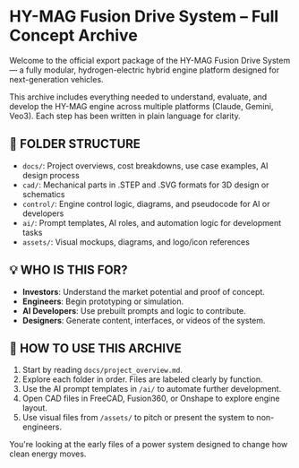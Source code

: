 # HY-MAG Fusion Drive System – Full Concept Archive

Welcome to the official export package of the HY-MAG Fusion Drive System — a fully modular, hydrogen-electric hybrid engine platform designed for next-generation vehicles.

This archive includes everything needed to understand, evaluate, and develop the HY-MAG engine across multiple platforms (Claude, Gemini, Veo3). Each step has been written in plain language for clarity.

## 🔧 FOLDER STRUCTURE

- `docs/`: Project overviews, cost breakdowns, use case examples, AI design process
- `cad/`: Mechanical parts in .STEP and .SVG formats for 3D design or schematics
- `control/`: Engine control logic, diagrams, and pseudocode for AI or developers
- `ai/`: Prompt templates, AI roles, and automation logic for development tasks
- `assets/`: Visual mockups, diagrams, and logo/icon references

## 💡 WHO IS THIS FOR?

- **Investors**: Understand the market potential and proof of concept.
- **Engineers**: Begin prototyping or simulation.
- **AI Developers**: Use prebuilt prompts and logic to contribute.
- **Designers**: Generate content, interfaces, or videos of the system.

## 🧠 HOW TO USE THIS ARCHIVE

1. Start by reading `docs/project_overview.md`.
2. Explore each folder in order. Files are labeled clearly by function.
3. Use the AI prompt templates in `/ai/` to automate further development.
4. Open CAD files in FreeCAD, Fusion360, or Onshape to explore engine layout.
5. Use visual files from `/assets/` to pitch or present the system to non-engineers.

You're looking at the early files of a power system designed to change how clean energy moves.

